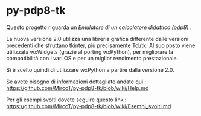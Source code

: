 # py-pdp8-tk

Questo progetto riguarda un _Emulatore di un calcolatore didattico (pdp8)_ .

La nuova versione 2.0 utilizza una libreria grafica differente dalle versioni precedenti che sfruttano tkinter, più precisamente Tcl/tk. Al suo posto viene utilizzata wxWidgets (grazie al porting wxPython), per migliorare la compatibilità con i vari OS e per un miglior rendimento prestazionale.

Si è scelto quindi di utilizzare wxPython a partire dalla versione 2.0.

Se avete bisogno di informazioni dettagliate andate qui : https://github.com/MircoT/py-pdp8-tk/blob/wiki/Help.md

Per gli esempi svolti dovete seguire questo link : https://github.com/MircoT/py-pdp8-tk/blob/wiki/Esempi_svolti.md
